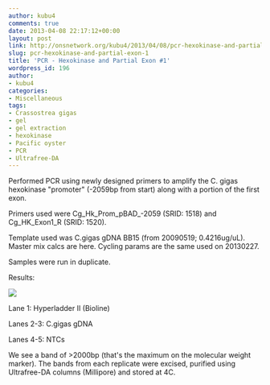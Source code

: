 ```yaml
---
author: kubu4
comments: true
date: 2013-04-08 22:17:12+00:00
layout: post
link: http://onsnetwork.org/kubu4/2013/04/08/pcr-hexokinase-and-partial-exon-1/
slug: pcr-hexokinase-and-partial-exon-1
title: 'PCR - Hexokinase and Partial Exon #1'
wordpress_id: 196
author:
- kubu4
categories:
- Miscellaneous
tags:
- Crassostrea gigas
- gel
- gel extraction
- hexokinase
- Pacific oyster
- PCR
- Ultrafree-DA
---
```


Performed PCR using newly designed primers to amplify the C. gigas hexokinase "promoter" (-2059bp from start) along with a portion of the first exon.

Primers used were Cg_Hk_Prom_pBAD_-2059 (SRID: 1518) and Cg_HK_Exon1_R (SRID: 1520).

Template used was C.gigas gDNA BB15 (from 20090519; 0.4216ug/uL). Master mix calcs are here. Cycling params are the same used on 20130227.

Samples were run in duplicate.

Results:

![](http://eagle.fish.washington.edu/Arabidopsis/20130409-01%20Gel.jpg)

Lane 1: Hyperladder II (Bioline)

Lanes 2-3: C.gigas gDNA

Lanes 4-5: NTCs

We see a band of >2000bp (that's the maximum on the molecular weight marker). The bands from each replicate were excised, purified using Ultrafree-DA columns (Millipore) and stored at 4C.
